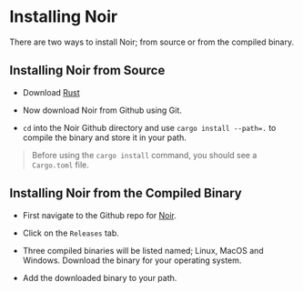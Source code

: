 # Installing Noir

There are two ways to install Noir; from source or from the compiled binary.

## Installing Noir from Source

- Download [Rust](https://www.rust-lang.org/tools/install)

- Now download Noir from Github using Git.

- `cd` into the Noir Github directory and use `cargo install --path=.` to compile the binary and store it in your path. 

> Before using the `cargo install` command, you should see a `Cargo.toml` file. 

## Installing Noir from the Compiled Binary

- First navigate to the Github repo for [Noir](https://github.com/noir-lang/noir).

- Click on the `Releases` tab.

- Three compiled binaries will be listed named; Linux, MacOS and Windows. Download the binary for your operating system.

- Add the downloaded binary to your path.